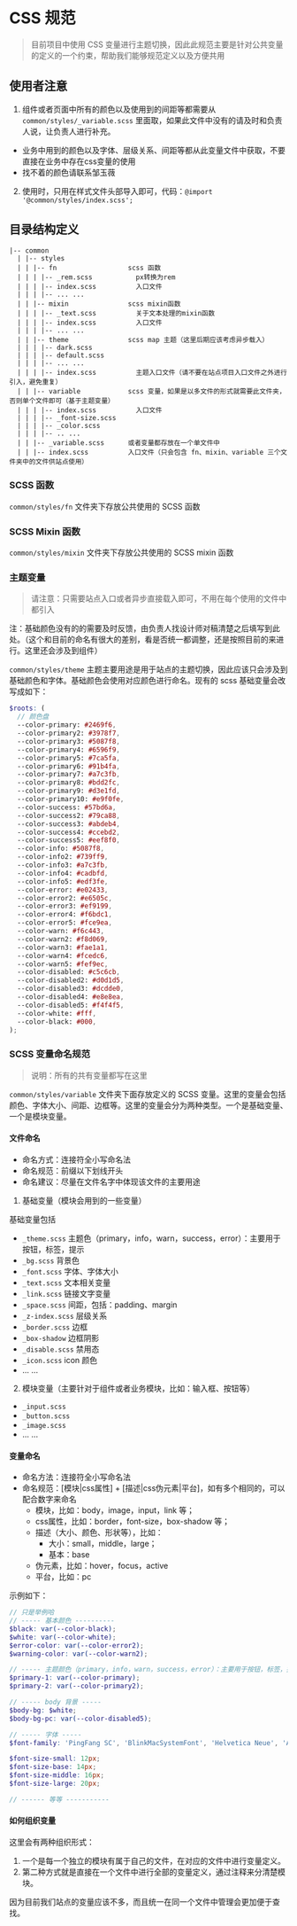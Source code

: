 # CSS 规范

> 目前项目中使用 CSS 变量进行主题切换，因此此规范主要是针对公共变量的定义的一个约束，帮助我们能够规范定义以及方便共用

## 使用者注意

1. 组件或者页面中所有的颜色以及使用到的间距等都需要从 `common/styles/_variable.scss` 里面取，如果此文件中没有的请及时和负责人说，让负责人进行补充。
  - 业务中用到的颜色以及字体、层级关系、间距等都从此变量文件中获取，不要直接在业务中存在css变量的使用
  - 找不着的颜色请联系邹玉薇

2. 使用时，只用在样式文件头部导入即可，代码：`@import '@common/styles/index.scss';`

## 目录结构定义

```
|-- common
  | |-- styles
  | | |-- fn                  scss 函数
  | | | |-- _rem.scss           px转换为rem
  | | | |-- index.scss          入口文件
  | | | |-- ... ...
  | | |-- mixin               scss mixin函数
  | | | |-- _text.scss          关于文本处理的mixin函数
  | | | |-- index.scss          入口文件
  | | | |-- ... ...
  | | |-- theme               scss map 主题（这里后期应该考虑异步载入）
  | | | |-- dark.scss
  | | | |-- default.scss
  | | | |-- ... ...
  | | | |-- index.scss          主题入口文件（请不要在站点项目入口文件之外进行引入，避免重复）
  | | |-- variable            scss 变量，如果是以多文件的形式就需要此文件夹，否则单个文件即可（基于主题变量）
  | | | |-- index.scss          入口文件
  | | | |-- _font-size.scss
  | | | |-- _color.scss
  | | | |-- .. ...
  | | |-- _variable.scss      或者变量都存放在一个单文件中
  | | |-- index.scss          入口文件（只会包含 fn、mixin、variable 三个文件夹中的文件供站点使用）
```

### SCSS 函数

`common/styles/fn` 文件夹下存放公共使用的 SCSS 函数

### SCSS Mixin 函数

`common/styles/mixin` 文件夹下存放公共使用的 SCSS mixin 函数

### 主题变量

> 请注意：只需要站点入口或者异步直接载入即可，不用在每个使用的文件中都引入

注：基础颜色没有的的需要及时反馈，由负责人找设计师对稿清楚之后填写到此处。（这个和目前的命名有很大的差别，看是否统一都调整，还是按照目前的来进行。这里还会涉及到组件）

`common/styles/theme` 主题主要用途是用于站点的主题切换，因此应该只会涉及到基础颜色和字体。基础颜色会使用对应颜色进行命名。现有的 scss 基础变量会改写成如下：

```scss
$roots: (
  // 颜色盘
  --color-primary: #2469f6,
  --color-primary2: #3978f7,
  --color-primary3: #5087f8,
  --color-primary4: #6596f9,
  --color-primary5: #7ca5fa,
  --color-primary6: #91b4fa,
  --color-primary7: #a7c3fb,
  --color-primary8: #bdd2fc,
  --color-primary9: #d3e1fd,
  --color-primary10: #e9f0fe,
  --color-success: #57bd6a,
  --color-success2: #79ca88,
  --color-success3: #abdeb4,
  --color-success4: #ccebd2,
  --color-success5: #eef8f0,
  --color-info: #5087f8,
  --color-info2: #739ff9,
  --color-info3: #a7c3fb,
  --color-info4: #cadbfd,
  --color-info5: #edf3fe,
  --color-error: #e02433,
  --color-error2: #e6505c,
  --color-error3: #ef9199,
  --color-error4: #f6bdc1,
  --color-error5: #fce9ea,
  --color-warn: #f6c443,
  --color-warn2: #f8d069,
  --color-warn3: #fae1a1,
  --color-warn4: #fcedc6,
  --color-warn5: #fef9ec,
  --color-disabled: #c5c6cb,
  --color-disabled2: #d0d1d5,
  --color-disabled3: #dcdde0,
  --color-disabled4: #e8e8ea,
  --color-disabled5: #f4f4f5,
  --color-white: #fff,
  --color-black: #000,
);
```

### SCSS 变量命名规范

> 说明：所有的共有变量都写在这里

`common/styles/variable` 文件夹下面存放定义的 SCSS 变量。这里的变量会包括颜色、字体大小、间距、边框等。这里的变量会分为两种类型。一个是基础变量、一个是模块变量。

#### 文件命名

- 命名方式：连接符全小写命名法
- 命名规范：前缀以下划线开头
- 命名建议：尽量在文件名字中体现该文件的主要用途

1. 基础变量（模块会用到的一些变量）

基础变量包括

- `_theme.scss` 主题色（primary，info，warn，success，error）：主要用于按钮，标签，提示
- `_bg.scss` 背景色
- `_font.scss` 字体、字体大小
- `_text.scss` 文本相关变量
- `_link.scss` 链接文字变量
- `_space.scss` 间距，包括：padding、margin
- `_z-index.scss` 层级关系
- `_border.scss` 边框
- `_box-shadow` 边框阴影
- `_disable.scss`  禁用态
- `_icon.scss` icon 颜色
- ... ...

2. 模块变量（主要针对于组件或者业务模块，比如：输入框、按钮等）
- `_input.scss`
- `_button.scss`
- `_image.scss`
- ... ...

#### 变量命名

- 命名方法：连接符全小写命名法
- 命名规范：[模块|css属性]  + [描述|css伪元素|平台]，如有多个相同的，可以配合数字来命名
  - 模块，比如：body，image，input，link 等；
  - css属性，比如：border，font-size，box-shadow 等；
  - 描述（大小、颜色、形状等），比如：
    - 大小：small，middle，large；
    - 基本：base
  - 伪元素，比如：hover，focus，active
  - 平台，比如：pc

示例如下：

```scss
// 只是举例哈
// ----- 基本颜色 ----------
$black: var(--color-black);
$white: var(--color-white);
$error-color: var(--color-error2);
$warning-color: var(--color-warn2);

// ----- 主题颜色（primary，info，warn，success，error）：主要用于按钮，标签，提示的背景 ----
$primary-1: var(--color-primary);
$primary-2: var(--color-primary2);

// ----- body 背景 -----
$body-bg: $white;
$body-bg-pc: var(--color-disabled5);

// ----- 字体 -----
$font-family: 'PingFang SC', 'BlinkMacSystemFont', 'Helvetica Neue', 'Arial', 'Hiragino Sans GB', 'STHeiti', 'Microsoft YaHei', 'Microsoft JhengHei', 'Source Han Sans SC', 'Noto Sans CJK SC', 'Source Han Sans CN', 'Noto Sans SC', 'Source Han Sans TC', 'Noto Sans CJK TC', 'WenQuanYi Micro Hei', 'SimSun', sans-serif;

$font-size-small: 12px;
$font-size-base: 14px;
$font-size-middle: 16px;
$font-size-large: 20px;

// ------ 等等 -----------

```

#### 如何组织变量

这里会有两种组织形式：
1. 一个是每一个独立的模块有属于自己的文件，在对应的文件中进行变量定义。
2. 第二种方式就是直接在一个文件中进行全部的变量定义，通过注释来分清楚模块。

因为目前我们站点的变量应该不多，而且统一在同一个文件中管理会更加便于查找。
